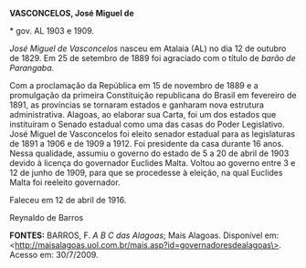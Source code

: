 **VASCONCELOS, José Miguel de**

\* gov. AL 1903 e 1909.

*José Miguel de Vasconcelos* nasceu em Atalaia (AL) no dia 12 de outubro
de 1829. Em 25 de setembro de 1889 foi agraciado com o título de *barão
de Parangaba*.

Com a proclamação da República em 15 de novembro de 1889 e a promulgação
da primeira Constituição republicana do Brasil em fevereiro de 1891, as
províncias se tornaram estados e ganharam nova estrutura administrativa.
Alagoas, ao elaborar sua Carta, foi um dos estados que instituíram o
Senado estadual como uma das casas do Poder Legislativo. José Miguel de
Vasconcelos foi eleito senador estadual para as legislaturas de 1891 a
1906 e de 1909 a 1912. Foi presidente da casa durante 16 anos. Nessa
qualidade, assumiu o governo do estado de 5 a 20 de abril de 1903 devido
à licença do governador Euclides Malta. Voltou ao governo entre 3 e 12
de junho de 1909, para que se procedesse à eleição, na qual Euclides
Malta foi reeleito governador.

Faleceu em 12 de abril de 1916.

Reynaldo de Barros

**FONTES:** BARROS, F. *A B C das Alagoas*; Mais Alagoas. Disponível em:
\<http://maisalagoas.uol.com.br/mais.asp?id=governadoresdealagoas\>.
Acesso em: 30/7/2009.
